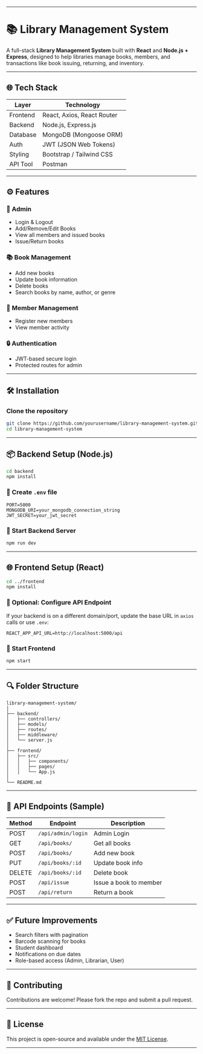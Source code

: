 
---

# 📚 Library Management System

A full-stack **Library Management System** built with **React** and **Node.js + Express**, designed to help libraries manage books, members, and transactions like book issuing, returning, and inventory.

---

## 🌐 Tech Stack

| Layer    | Technology                 |
| -------- | -------------------------- |
| Frontend | React, Axios, React Router |
| Backend  | Node.js, Express.js        |
| Database | MongoDB (Mongoose ORM)     |
| Auth     | JWT (JSON Web Tokens)      |
| Styling  | Bootstrap / Tailwind CSS   |
| API Tool | Postman                    |

---

## ⚙️ Features

### 👤 Admin

* Login & Logout
* Add/Remove/Edit Books
* View all members and issued books
* Issue/Return books

### 📚 Book Management

* Add new books
* Update book information
* Delete books
* Search books by name, author, or genre

### 👥 Member Management

* Register new members
* View member activity

### 🔒 Authentication

* JWT-based secure login
* Protected routes for admin

---

## 🛠️ Installation

### Clone the repository

```bash
git clone https://github.com/yourusername/library-management-system.git
cd library-management-system
```

---

## 📦 Backend Setup (Node.js)

```bash
cd backend
npm install
```

### 🔧 Create `.env` file

```env
PORT=5000
MONGODB_URI=your_mongodb_connection_string
JWT_SECRET=your_jwt_secret
```

### 🚀 Start Backend Server

```bash
npm run dev
```

---

## 🌐 Frontend Setup (React)

```bash
cd ../frontend
npm install
```

### 🔧 Optional: Configure API Endpoint

If your backend is on a different domain/port, update the base URL in `axios` calls or use `.env`:

```env
REACT_APP_API_URL=http://localhost:5000/api
```

### 🚀 Start Frontend

```bash
npm start
```

---

## 🔍 Folder Structure

```
library-management-system/
│
├── backend/
│   ├── controllers/
│   ├── models/
│   ├── routes/
│   ├── middleware/
│   └── server.js
│
├── frontend/
│   ├── src/
│   │   ├── components/
│   │   ├── pages/
│   │   └── App.js
│
└── README.md
```

---

## 🧪 API Endpoints (Sample)

| Method | Endpoint           | Description            |
| ------ | ------------------ | ---------------------- |
| POST   | `/api/admin/login` | Admin Login            |
| GET    | `/api/books/`      | Get all books          |
| POST   | `/api/books/`      | Add new book           |
| PUT    | `/api/books/:id`   | Update book info       |
| DELETE | `/api/books/:id`   | Delete book            |
| POST   | `/api/issue`       | Issue a book to member |
| POST   | `/api/return`      | Return a book          |

---

## ✅ Future Improvements

* Search filters with pagination
* Barcode scanning for books
* Student dashboard
* Notifications on due dates
* Role-based access (Admin, Librarian, User)

---

## 🤝 Contributing

Contributions are welcome! Please fork the repo and submit a pull request.

---

## 📄 License

This project is open-source and available under the [MIT License](LICENSE).

---

